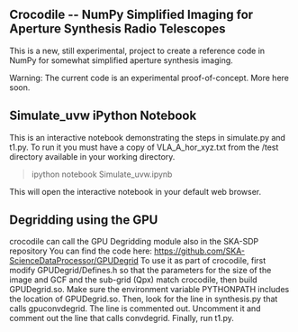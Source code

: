 Crocodile -- NumPy Simplified Imaging for Aperture Synthesis Radio Telescopes
-----------------------------------------------------------------------------

This is a new, still experimental, project to create a reference code
in NumPy for somewhat simplified aperture synthesis imaging.

Warning: The current code is an experimental proof-of-concept. More
here soon. 


Simulate_uvw iPython Notebook
-----------------------------

This is an interactive notebook demonstrating the steps in simulate.py and t1.py. 
To run it you must have a copy of VLA_A_hor_xyz.txt from the /test directory 
available in your working directory.

> ipython notebook Simulate_uvw.ipynb

This will open the interactive notebook in your default web browser.

Degridding using the GPU
------------------------

crocodile can call the GPU Degridding module also in the SKA-SDP repository
You can find the code here: 
https://github.com/SKA-ScienceDataProcessor/GPUDegrid
To use it as part of crocodile, first modify GPUDegrid/Defines.h so that
the parameters for the size of the image and GCF and the sub-grid (Qpx)
match crocodile, then build GPUDegrid.so. Make sure the environment 
variable PYTHONPATH includes the location of GPUDegrid.so. Then, 
look for the line in synthesis.py that calls gpuconvdegrid. The line is
commented out. Uncomment it and comment out the line that calls convdegrid.
Finally, run t1.py.


